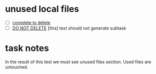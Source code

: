 # unused local files
- [ ] [complete to delete](./test_output.files/unused.txt)
- [ ] [DO NOT DELETE](./test_output.files/used.txt)
[this] text should not generate subtask

# task notes
In the result of this test we must see unused files section.
Used files are untouched.
